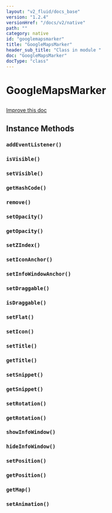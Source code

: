 ```yaml
---
layout: "v2_fluid/docs_base"
version: "1.2.4"
versionHref: "/docs/v2/native"
path: ""
category: native
id: "googlemapsmarker"
title: "GoogleMapsMarker"
header_sub_title: "Class in module "
doc: "GoogleMapsMarker"
docType: "class"
---
```









<h1 class="api-title">

  
  GoogleMapsMarker
  

  

  

</h1>

<a class="improve-v2-docs" href="http://github.com/driftyco/ionic-native/edit/master/-native/src/plugins/googlemaps.ts#L396">
  Improve this doc
</a>





<!-- decorators --><!-- @usage tag -->


<!-- @property tags -->


<!-- methods on the class -->

<h2>Instance Methods</h2>

<div id="addEventListener"></div>

<h3>
  <code>addEventListener()</code>


</h3>












<div id="isVisible"></div>

<h3>
  <code>isVisible()</code>


</h3>












<div id="setVisible"></div>

<h3>
  <code>setVisible()</code>


</h3>












<div id="getHashCode"></div>

<h3>
  <code>getHashCode()</code>


</h3>












<div id="remove"></div>

<h3>
  <code>remove()</code>


</h3>












<div id="setOpacity"></div>

<h3>
  <code>setOpacity()</code>


</h3>












<div id="getOpacity"></div>

<h3>
  <code>getOpacity()</code>


</h3>












<div id="setZIndex"></div>

<h3>
  <code>setZIndex()</code>


</h3>












<div id="setIconAnchor"></div>

<h3>
  <code>setIconAnchor()</code>


</h3>












<div id="setInfoWindowAnchor"></div>

<h3>
  <code>setInfoWindowAnchor()</code>


</h3>












<div id="setDraggable"></div>

<h3>
  <code>setDraggable()</code>


</h3>












<div id="isDraggable"></div>

<h3>
  <code>isDraggable()</code>


</h3>












<div id="setFlat"></div>

<h3>
  <code>setFlat()</code>


</h3>












<div id="setIcon"></div>

<h3>
  <code>setIcon()</code>


</h3>












<div id="setTitle"></div>

<h3>
  <code>setTitle()</code>


</h3>












<div id="getTitle"></div>

<h3>
  <code>getTitle()</code>


</h3>












<div id="setSnippet"></div>

<h3>
  <code>setSnippet()</code>


</h3>












<div id="getSnippet"></div>

<h3>
  <code>getSnippet()</code>


</h3>












<div id="setRotation"></div>

<h3>
  <code>setRotation()</code>


</h3>












<div id="getRotation"></div>

<h3>
  <code>getRotation()</code>


</h3>












<div id="showInfoWindow"></div>

<h3>
  <code>showInfoWindow()</code>


</h3>












<div id="hideInfoWindow"></div>

<h3>
  <code>hideInfoWindow()</code>


</h3>












<div id="setPosition"></div>

<h3>
  <code>setPosition()</code>


</h3>












<div id="getPosition"></div>

<h3>
  <code>getPosition()</code>


</h3>












<div id="getMap"></div>

<h3>
  <code>getMap()</code>


</h3>












<div id="setAnimation"></div>

<h3>
  <code>setAnimation()</code>


</h3>










<!-- related link --><!-- end content block -->


<!-- end body block -->

